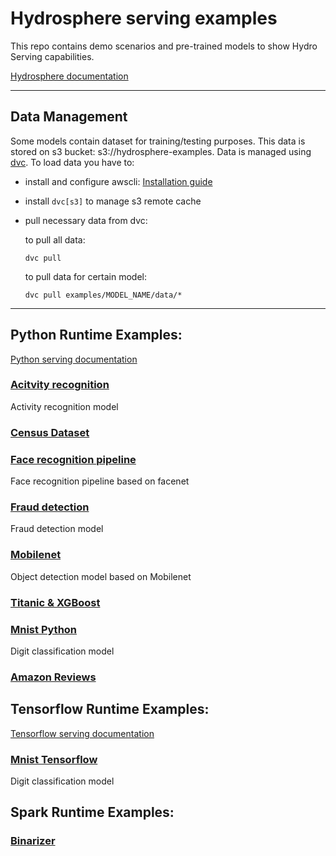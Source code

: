 # Hydrosphere serving examples
This repo contains demo scenarios and pre-trained models to show Hydro Serving capabilities.

[Hydrosphere documentation]( https://hydrosphere.io/serving-docs/latest/index.html)

-----

## Data Management
Some models contain dataset for training/testing purposes. This data is stored on s3 bucket: s3://hydrosphere-examples. 
Data is managed using [dvc](https://github.com/iterative/dvc). To load data you have to:
 - install and configure  awscli: [Installation guide](https://docs.aws.amazon.com/cli/latest/userguide/cli-chap-install.html)
 - install `dvc[s3]` to manage s3 remote cache
 - pull necessary data from dvc:
 
    to pull all data:
     ```commandline
    dvc pull
    ```
    
     to pull data for certain model:
     ```commandline
    dvc pull examples/MODEL_NAME/data/*
    ```
 

---------
## Python Runtime Examples: 
[Python serving documentation](https://hydrosphere.io/serving-docs/latest/tutorials/python.html)
###  [Acitvity recognition](examples/activity_recognition)
   Activity recognition model
   
### [Census Dataset](examples/adult)

### [Face recognition pipeline](examples/face_recognition)
   Face recognition pipeline based on facenet
   
### [Fraud detection](examples/fraud_detection)
   Fraud detection model
   
### [Mobilenet](examples/mobilenet)
   Object detection model based on Mobilenet
   
### [Titanic & XGBoost](examples/titanic_xgboost)

### [Mnist Python](examples/mnist_py)
   Digit classification model

### [Amazon Reviews](examples/text_classification)
 

## Tensorflow Runtime Examples:
[Tensorflow serving documentation](https://hydrosphere.io/serving-docs/latest/tutorials/tensorflow.html)
### [Mnist Tensorflow](examples/mnist_tf)
   Digit classification model
   
## Spark Runtime Examples:
### [Binarizer](examples/binarizer)


